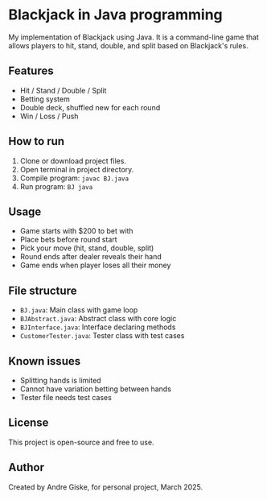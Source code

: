 # Blackjack in Java programming

My implementation of Blackjack using Java. It is a command-line game that allows players to hit, stand, double, and split based on Blackjack's rules.

## Features
- Hit / Stand / Double / Split
- Betting system
- Double deck, shuffled new for each round
- Win / Loss / Push

## How to run
1. Clone or download project files.
2. Open terminal in project directory.
3. Compile program: ```javac BJ.java```
4. Run program: ```BJ java```

## Usage
- Game starts with $200 to bet with
- Place bets before round start
- Pick your move (hit, stand, double, split)
- Round ends after dealer reveals their hand
- Game ends when player loses all their money

## File structure
- `BJ.java`: Main class with game loop
- `BJAbstract.java`: Abstract class with core logic
- `BJInterface.java`: Interface declaring methods
- `CustomerTester.java`: Tester class with test cases

## Known issues
- Splitting hands is limited
- Cannot have variation betting between hands
- Tester file needs test cases

## License
This project is open-source and free to use.

## Author
Created by Andre Giske, for personal project, March 2025.




